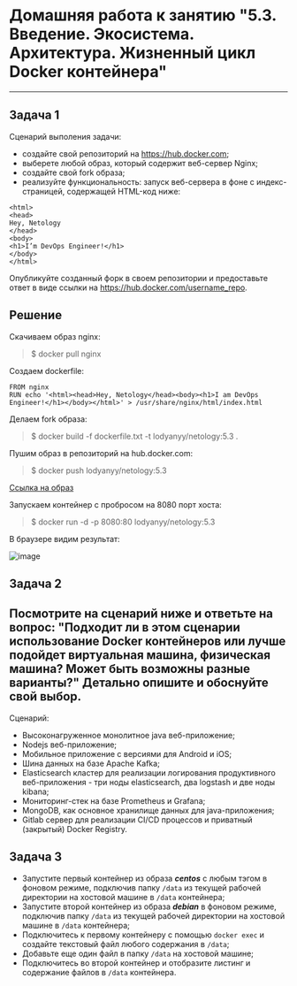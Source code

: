 # Домашняя работа к занятию "5.3. Введение. Экосистема. Архитектура. Жизненный цикл Docker контейнера"

---

## Задача 1
Сценарий выполения задачи:
- создайте свой репозиторий на https://hub.docker.com;
- выберете любой образ, который содержит веб-сервер Nginx;
- создайте свой fork образа;
- реализуйте функциональность:
запуск веб-сервера в фоне с индекс-страницей, содержащей HTML-код ниже:
```
<html>
<head>
Hey, Netology
</head>
<body>
<h1>I’m DevOps Engineer!</h1>
</body>
</html>
```
Опубликуйте созданный форк в своем репозитории и предоставьте ответ в виде ссылки на https://hub.docker.com/username_repo.

## Решение
 
 Скачиваем образ nginx:
  > $ docker pull nginx
 
 Создаем dockerfile:
 
 ```
 FROM nginx
 RUN echo '<html><head>Hey, Netology</head><body><h1>I am DevOps Engineer!</h1></body></html>' > /usr/share/nginx/html/index.html
 ```
 Делаем fork образа:
 > $ docker build -f dockerfile.txt -t lodyanyy/netology:5.3 .

 Пушим образ в репозиторий на hub.docker.com:
 > $ docker push lodyanyy/netology:5.3

 [Ссылка на образ](https://hub.docker.com/layers/193971112/lodyanyy/netology/5.3/images/sha256-6574876a1c7539a1c4c48fbfcc65b58280a1f79491cc1484e47ef47026755d96?context=repo)
 
 Запускаем контейнер с пробросом на 8080 порт хоста:
 > $ docker run -d -p 8080:80 lodyanyy/netology:5.3

 В браузере видим результат:

![image](https://user-images.githubusercontent.com/87534423/155344577-81c23474-f2ca-4aab-a33d-8dde75c47998.png)

## Задача 2
Посмотрите на сценарий ниже и ответьте на вопрос:
"Подходит ли в этом сценарии использование Docker контейнеров или лучше подойдет виртуальная машина, физическая машина? Может быть возможны разные варианты?"
Детально опишите и обоснуйте свой выбор.
--
Сценарий:
- Высоконагруженное монолитное java веб-приложение;
- Nodejs веб-приложение;
- Мобильное приложение c версиями для Android и iOS;
- Шина данных на базе Apache Kafka;
- Elasticsearch кластер для реализации логирования продуктивного веб-приложения - три ноды elasticsearch, два logstash и две ноды kibana;
- Мониторинг-стек на базе Prometheus и Grafana;
- MongoDB, как основное хранилище данных для java-приложения;
- Gitlab сервер для реализации CI/CD процессов и приватный (закрытый) Docker Registry.
## Задача 3
- Запустите первый контейнер из образа ***centos*** c любым тэгом в фоновом режиме, подключив папку ```/data``` из текущей рабочей директории на хостовой машине в ```/data``` контейнера;
- Запустите второй контейнер из образа ***debian*** в фоновом режиме, подключив папку ```/data``` из текущей рабочей директории на хостовой машине в ```/data``` контейнера;
- Подключитесь к первому контейнеру с помощью ```docker exec``` и создайте текстовый файл любого содержания в ```/data```;
- Добавьте еще один файл в папку ```/data``` на хостовой машине;
- Подключитесь во второй контейнер и отобразите листинг и содержание файлов в ```/data``` контейнера.
